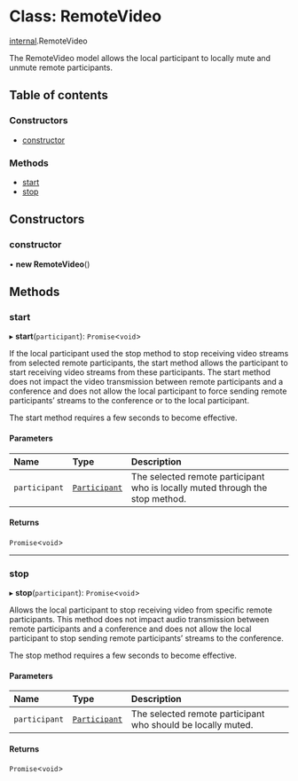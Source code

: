 # Class: RemoteVideo

[internal](../modules/internal.md).RemoteVideo

The RemoteVideo model allows the local participant to locally mute and unmute remote participants.

## Table of contents

### Constructors

- [constructor](internal.RemoteVideo.md#constructor)

### Methods

- [start](internal.RemoteVideo.md#start)
- [stop](internal.RemoteVideo.md#stop)

## Constructors

### constructor

• **new RemoteVideo**()

## Methods

### start

▸ **start**(`participant`): `Promise`<`void`\>

If the local participant used the stop method to stop receiving video streams from selected remote participants,
the start method allows the participant to start receiving video streams from these participants.
The start method does not impact the video transmission between remote participants and a conference and does not
allow the local participant to force sending remote participants’ streams to the conference or to the local participant.

The start method requires a few seconds to become effective.

#### Parameters

| Name | Type | Description |
| :------ | :------ | :------ |
| `participant` | [`Participant`](../interfaces/internal.Participant.md) | The selected remote participant who is locally muted through the stop method. |

#### Returns

`Promise`<`void`\>

___

### stop

▸ **stop**(`participant`): `Promise`<`void`\>

Allows the local participant to stop receiving video from specific remote participants.
This method does not impact audio transmission between remote participants and a conference and does not allow the
local participant to stop sending remote participants’ streams to the conference.

The stop method requires a few seconds to become effective.

#### Parameters

| Name | Type | Description |
| :------ | :------ | :------ |
| `participant` | [`Participant`](../interfaces/internal.Participant.md) | The selected remote participant who should be locally muted. |

#### Returns

`Promise`<`void`\>
